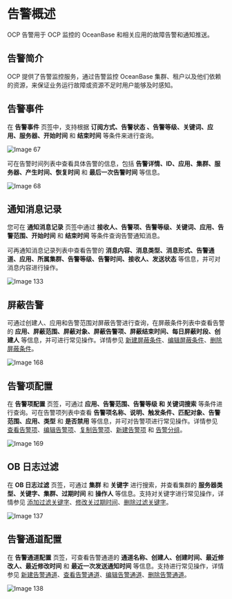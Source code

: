 告警概述
=========================

OCP 告警用于 OCP 监控的 OceanBase 和相关应用的故障告警和通知推送。

告警简介
-------------------------

OCP 提供了告警监控服务，通过告警监控 OceanBase 集群、租户以及他们依赖的资源，来保证业务运行故障或资源不足时用户能够及时感知。

告警事件
-------------------------

在 **告警事件** 页签中，支持根据 **订阅方式、告警状态 、告警等级、关键词、应用、服务器、开始时间** 和 **结束时间** 等条件来进行查询。

![Image 67](https://help-static-aliyun-doc.aliyuncs.com/assets/img/zh-CN/6338389461/p426059.png)

可在告警时间列表中查看具体告警的信息，包括 **告警详情、ID、应用、集群、服务器、产生时间、恢复时间** 和 **最后一次告警时间** 等信息。

![Image 68](https://help-static-aliyun-doc.aliyuncs.com/assets/img/zh-CN/6338389461/p426060.png)

通知消息记录
---------------------------

您可在 **通知消息记录** 页签中通过 **接收人、告警项、告警等级、关键词、应用、告警范围、开始时间** 和 **结束时间** 等条件查询告警通知消息。

可再通知消息记录列表中查看告警的 **消息内容、消息类型、消息形式、告警通道、应用、所属集群、告警等级、告警时间、接收人、发送状态** 等信息，并可对消息内容进行操作。

![Image 133](https://help-static-aliyun-doc.aliyuncs.com/assets/img/zh-CN/6338389461/p426062.png)

屏蔽告警
-------------------------

可通过创建人、应用和告警范围对屏蔽告警进行查询，在屏蔽条件列表中查看告警的 **应用、屏蔽范围、屏蔽对象、屏蔽告警项、屏蔽结束时间、每日屏蔽时段、创建人** 等信息，并可进行常见操作。详情参见 [新建屏蔽条件](../../900.alert-management/1400.shielded-alert-1.md)、[编辑屏蔽条件](../../900.alert-management/1500.edit-masking-conditions.md)、[删除屏蔽条件](../../900.alert-management/1600.delete-mask-condition.md)。

![Image 168](https://help-static-aliyun-doc.aliyuncs.com/assets/img/zh-CN/6338389461/p429606.png)

告警项配置
--------------------------

在 **告警项配置** 页签，可通过 **应用、告警范围、告警等级 和 关键词搜索** 等条件进行查询。可在告警项列表中查看 **告警项名称、说明、触发条件、匹配对象、告警范围、应用、类型** 和 **是否禁用** 等信息，并可对告警项进行常见操作。详情参见 [查看告警项](../../900.alert-management/300.view-alerts-1.md)、[编辑告警项](../../900.alert-management/500.edit-an-alarm-item-1.md)、[复制告警项](../../900.alert-management/400.copy-alerts.md)、[新建告警项](../../900.alert-management/200.create-an-alarm-item-1.md) 和 [告警分组](../../900.alert-management/700.alarm-group-1.md)。

![Image 169](https://obbusiness-private.oss-cn-shanghai.aliyuncs.com/doc/img/ocp/%E5%91%8A%E8%AD%A6%E9%A1%B9%E9%85%8D%E7%BD%AE1.png)

OB 日志过滤
----------------------------

在 **OB 日志过滤** 页签，可通过 **集群** 和 **关键字** 进行搜索，并查看集群的 **服务器类型、关键字、集群、过期时间** 和 **操作人** 等信息。支持对关键字进行常见操作，详情参见 [添加过滤关键字](../../900.alert-management/1700.ob-log-filtering-1.md)、[修改关过期时间](../../900.alert-management/1800.modify-the-log-expiration-time.md)、[删除过滤关键字](../../900.alert-management/1900.delete-filtering-logs.md)。

![Image 137](https://help-static-aliyun-doc.aliyuncs.com/assets/img/zh-CN/6338389461/p426069.png)

告警通道配置
---------------------------

在 **告警通道配置** 页签，可查看告警通道的 **通道名称、创建人、创建时间、最近修改人、最近修改时间** 和 **最近一次发送通知时间** 等信息。支持进行常见操作，详情参见 [新建告警通道](../../900.alert-management/800.create-alarm-channel-1.md)、[查看告警通道](../../900.alert-management/900.view-alert-channels-1.md)、[编辑告警通道](../../900.alert-management/1000.edit-an-alert-channel-1.md)、[删除告警通道](../../900.alert-management/1100.delete-alarm-channel-1.md)。

![Image 138](https://help-static-aliyun-doc.aliyuncs.com/assets/img/zh-CN/6338389461/p426070.png)
